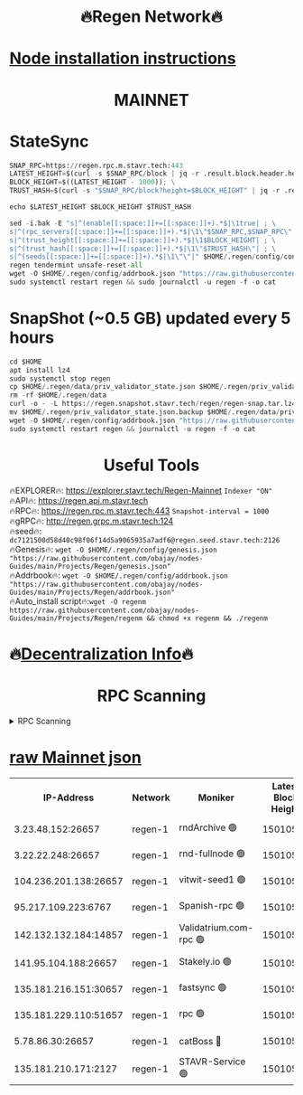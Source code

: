 <h1 align="center"> 🔥Regen Network🔥</h1>

[Node installation instructions](https://github.com/obajay/nodes-Guides/tree/main/Projects/Regen)
=
<h1 align="center"> MAINNET</h1>

# StateSync
```python
SNAP_RPC=https://regen.rpc.m.stavr.tech:443
LATEST_HEIGHT=$(curl -s $SNAP_RPC/block | jq -r .result.block.header.height); \
BLOCK_HEIGHT=$((LATEST_HEIGHT - 1000)); \
TRUST_HASH=$(curl -s "$SNAP_RPC/block?height=$BLOCK_HEIGHT" | jq -r .result.block_id.hash)

echo $LATEST_HEIGHT $BLOCK_HEIGHT $TRUST_HASH

sed -i.bak -E "s|^(enable[[:space:]]+=[[:space:]]+).*$|\1true| ; \
s|^(rpc_servers[[:space:]]+=[[:space:]]+).*$|\1\"$SNAP_RPC,$SNAP_RPC\"| ; \
s|^(trust_height[[:space:]]+=[[:space:]]+).*$|\1$BLOCK_HEIGHT| ; \
s|^(trust_hash[[:space:]]+=[[:space:]]+).*$|\1\"$TRUST_HASH\"| ; \
s|^(seeds[[:space:]]+=[[:space:]]+).*$|\1\"\"|" $HOME/.regen/config/config.toml
regen tendermint unsafe-reset-all
wget -O $HOME/.regen/config/addrbook.json "https://raw.githubusercontent.com/obajay/nodes-Guides/main/Projects/Regen/addrbook.json"
sudo systemctl restart regen && sudo journalctl -u regen -f -o cat
```
# SnapShot (~0.5 GB) updated every 5 hours
```python
cd $HOME
apt install lz4
sudo systemctl stop regen
cp $HOME/.regen/data/priv_validator_state.json $HOME/.regen/priv_validator_state.json.backup
rm -rf $HOME/.regen/data
curl -o - -L https://regen.snapshot.stavr.tech/regen/regen-snap.tar.lz4 | lz4 -c -d - | tar -x -C $HOME/.regen --strip-components 2
mv $HOME/.regen/priv_validator_state.json.backup $HOME/.regen/data/priv_validator_state.json
wget -O $HOME/.regen/config/addrbook.json "https://raw.githubusercontent.com/obajay/nodes-Guides/main/Projects/Regen/addrbook.json"
sudo systemctl restart regen && journalctl -u regen -f -o cat
```

 <h1 align="center"> Useful Tools</h1>

🔥EXPLORER🔥:     https://explorer.stavr.tech/Regen-Mainnet        `Indexer "ON"` \
🔥API🔥:          https://regen.api.m.stavr.tech \
🔥RPC🔥:          https://regen.rpc.m.stavr.tech:443              `Snapshot-interval = 1000` \
🔥gRPC🔥:         http://regen.grpc.m.stavr.tech:124 \
🔥seed🔥:      `dc7121500d58d40c98f06f14d5a9065935a7adf6@regen.seed.stavr.tech:2126` \
🔥Genesis🔥:   `wget -O $HOME/.regen/config/genesis.json "https://raw.githubusercontent.com/obajay/nodes-Guides/main/Projects/Regen/genesis.json"` \
🔥Addrbook🔥:  `wget -O $HOME/.regen/config/addrbook.json "https://raw.githubusercontent.com/obajay/nodes-Guides/main/Projects/Regen/addrbook.json"` \
🔥Auto_install script🔥:`wget -O regenm https://raw.githubusercontent.com/obajay/nodes-Guides/main/Projects/Regen/regenm && chmod +x regenm && ./regenm`

🔥[Decentralization Info](https://github.com/obajay/StateSync-snapshots/tree/main/Projects/Regen/Decentralization)🔥
=
<h1 align="center"> RPC Scanning</h1>

<details>
<summary>RPC Scanning</summary>

<h2 align="center"> We scan nodes in real time every 4 hours. And we provide the final result of RPC endpoints.
We cannot influence the operation of these nodes in any way. </h2>


```python
If Voting Power is higher than 0 --> then the Node is a validator of the network and may be subject to attack and be a potential threat to the chain.
```
```python
We marked such validators with a red symbol
```

</details>

[raw Mainnet json](https://rpc-check.regenm.stavr.tech/regenm/rpc-regenm-result.json)
=


<table><tr><th>IP-Address</th><th>Network</th><th>Moniker</th><th>Latest Block Height</th><th>Earliest Block Height</th><th>Catching Up</th><th>Tx Index</th><th>Voting Power</th><th>Scan Time</th></tr><tr><td>3.23.48.152:26657</td><td>regen-1</td><td>rndArchive 🟢</td><td>15010536</td><td>1</td><td>False</td><td>on</td><td>0</td><td>2024-03-07T04:43:49.813636275UTC</td></tr><tr><td>3.22.22.248:26657</td><td>regen-1</td><td>rnd-fullnode 🟢</td><td>15010535</td><td>4134001</td><td>False</td><td>on</td><td>0</td><td>2024-03-07T04:43:47.128150317UTC</td></tr><tr><td>104.236.201.138:26657</td><td>regen-1</td><td>vitwit-seed1 🟢</td><td>15010531</td><td>8943001</td><td>False</td><td>on</td><td>0</td><td>2024-03-07T04:43:19.348728282UTC</td></tr><tr><td>95.217.109.223:6767</td><td>regen-1</td><td>Spanish-rpc 🟢</td><td>15010539</td><td>10068001</td><td>False</td><td>on</td><td>0</td><td>2024-03-07T04:44:04.905966352UTC</td></tr><tr><td>142.132.132.184:14857</td><td>regen-1</td><td>Validatrium.com-rpc 🟢</td><td>15010539</td><td>11175001</td><td>False</td><td>on</td><td>0</td><td>2024-03-07T04:44:05.105582360UTC</td></tr><tr><td>141.95.104.188:26657</td><td>regen-1</td><td>Stakely.io 🟢</td><td>15010534</td><td>13442501</td><td>False</td><td>on</td><td>0</td><td>2024-03-07T04:43:38.288462000UTC</td></tr><tr><td>135.181.216.151:30657</td><td>regen-1</td><td>fastsync 🟢</td><td>15010537</td><td>14457001</td><td>False</td><td>off</td><td>0</td><td>2024-03-07T04:43:54.456143576UTC</td></tr><tr><td>135.181.229.110:51657</td><td>regen-1</td><td>rpc 🟢</td><td>15010534</td><td>14844001</td><td>False</td><td>on</td><td>0</td><td>2024-03-07T04:43:36.017212995UTC</td></tr><tr><td>5.78.86.30:26657</td><td>regen-1</td><td>catBoss 🔴</td><td>15010542</td><td>14962001</td><td>False</td><td>on</td><td>9029020111</td><td>2024-03-07T04:44:22.443968730UTC</td></tr><tr><td>135.181.210.171:2127</td><td>regen-1</td><td>STAVR-Service 🟢</td><td>15010542</td><td>15008001</td><td>False</td><td>on</td><td>0</td><td>2024-03-07T04:44:26.818103202UTC</td></tr></table>